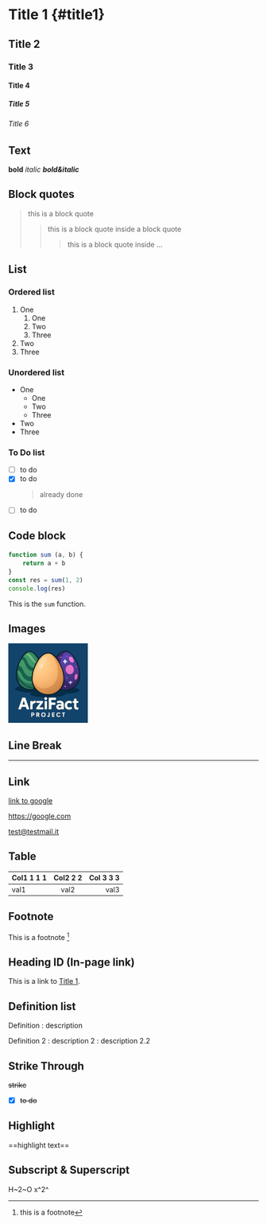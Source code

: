 # Title 1 {#title1}

## Title 2

### Title 3

#### Title 4

##### Title 5

###### Title 6

## Text

**bold** *italic* ***bold&italic***

## Block quotes

> this is a block quote
>> this is a block quote inside a block quote
>>> this is a block quote inside ...

## List

### Ordered list

1. One
    1. One
    2. Two
    3. Three
2. Two
3. Three

### Unordered list

- One
  - One
  - Two
  - Three
- Two
- Three

### To Do list

- [ ] to do
- [x] to do
    > already done
- [ ] to do

## Code block

```js
function sum (a, b) {
    return a + b
}
const res = sum(1, 2)
console.log(res)
```

This is the `sum` function.

## Images

<!-- ![alt] (path "title") -->
![logo](/public/logo/logo.webp "logo webp")

## Line Break

---
<!-- or ___ -->

## Link

[link to google](https://google.com "link title")

<https://google.com>

<test@testmail.it>

## Table

| Col1 1 1 1 | Col2 2 2 | Col 3 3 3|
| :--- | :---: | ---: |
| val1 | val2 | val3 |

## Footnote

This is a footnote [^1]

[^1]: this is a footnote

## Heading ID (In-page link)

This is a link to [Title 1](#title1).

## Definition list

Definition
: description

Definition 2
: description 2
: description 2.2

## Strike Through

~~strike~~

- [x] ~~to do~~

## Highlight

==highlight text==

## Subscript & Superscript

H~2~O
x^2^
